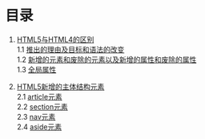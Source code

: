 # 目录

1. [HTML5与HTML4的区别](./1/1.HTML5与HTML4的区别.md)   
1.1 [推出的理由及目标和语法的改变](./1/1.1推出的理由及目标和语法的改变.md)  
1.2 [新增的元素和废除的元素以及新增的属性和废除的属性](./1/1.2新增的元素和废除的元素以及新增的属性和废除的属性.md)  
1.3 [全局属性](./1/1.3全局属性.md)

2. [HTML5新增的主体结构元素](./2/2.HTML5新增的主体结构元素.md)  
2.1 [article元素](./2/2.1article元素.md)  
2.2 [section元素](./2/2.2section元素.md)  
2.3 [nav元素](./2/2.3nav元素.md)  
2.4 [aside元素](./2/2.4aside元素.md)  
